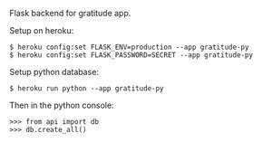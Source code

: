 Flask backend for gratitude app.

Setup on heroku:
```fish
$ heroku config:set FLASK_ENV=production --app gratitude-py
$ heroku config:set FLASK_PASSWORD=SECRET --app gratitude-py
```

Setup python database:
```fish
$ heroku run python --app gratitude-py
```

Then in the python console:
```
>>> from api import db
>>> db.create_all()
```

